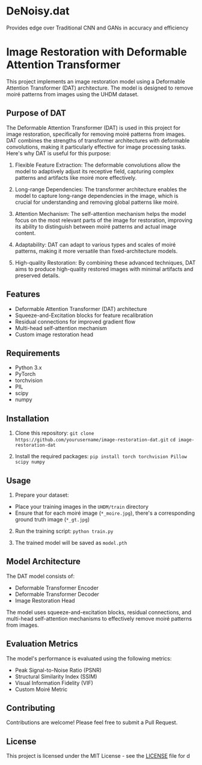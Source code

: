 # DeNoisy.dat
Provides edge over Traditional CNN and GANs in accuracy and efficiency

# Image Restoration with Deformable Attention Transformer

This project implements an image restoration model using a Deformable Attention Transformer (DAT) architecture. The model is designed to remove moiré patterns from images using the UHDM dataset.

## Purpose of DAT

The Deformable Attention Transformer (DAT) is used in this project for image restoration, specifically for removing moiré patterns from images. DAT combines the strengths of transformer architectures with deformable convolutions, making it particularly effective for image processing tasks. Here's why DAT is useful for this purpose:

1. Flexible Feature Extraction: The deformable convolutions allow the model to adaptively adjust its receptive field, capturing complex patterns and artifacts like moiré more effectively.

2. Long-range Dependencies: The transformer architecture enables the model to capture long-range dependencies in the image, which is crucial for understanding and removing global patterns like moiré.

3. Attention Mechanism: The self-attention mechanism helps the model focus on the most relevant parts of the image for restoration, improving its ability to distinguish between moiré patterns and actual image content.

4. Adaptability: DAT can adapt to various types and scales of moiré patterns, making it more versatile than fixed-architecture models.

5. High-quality Restoration: By combining these advanced techniques, DAT aims to produce high-quality restored images with minimal artifacts and preserved details.

   
## Features

- Deformable Attention Transformer (DAT) architecture
- Squeeze-and-Excitation blocks for feature recalibration
- Residual connections for improved gradient flow
- Multi-head self-attention mechanism
- Custom image restoration head

## Requirements

- Python 3.x
- PyTorch
- torchvision
- PIL
- scipy
- numpy

## Installation

1. Clone this repository:
`git clone https://github.com/yourusername/image-restoration-dat.git`
`cd image-restoration-dat`

2. Install the required packages:
`pip install torch torchvision Pillow scipy numpy`

## Usage

1. Prepare your dataset:
- Place your training images in the `UHDM/train` directory
- Ensure that for each moiré image (`*_moire.jpg`), there's a corresponding ground truth image (`*_gt.jpg`)

2. Run the training script:
`python train.py`

3. The trained model will be saved as `model.pth`

## Model Architecture

The DAT model consists of:
- Deformable Transformer Encoder
- Deformable Transformer Decoder
- Image Restoration Head

The model uses squeeze-and-excitation blocks, residual connections, and multi-head self-attention mechanisms to effectively remove moiré patterns from images.

## Evaluation Metrics

The model's performance is evaluated using the following metrics:
- Peak Signal-to-Noise Ratio (PSNR)
- Structural Similarity Index (SSIM)
- Visual Information Fidelity (VIF)
- Custom Moiré Metric

## Contributing

Contributions are welcome! Please feel free to submit a Pull Request.

## License

This project is licensed under the MIT License - see the [LICENSE](LICENSE) file for d
